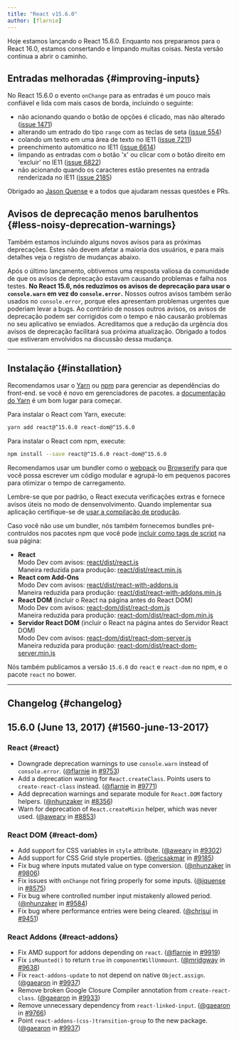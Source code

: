 ```yaml
---
title: "React v15.6.0"
author: [flarnie]
---
```


Hoje estamos lançando o React 15.6.0. Enquanto nos preparamos para o React 16.0, estamos consertando e limpando muitas coisas. Nesta versão continua a abrir o caminho.

## Entradas melhoradas {#improving-inputs}

No React 15.6.0 o evento `onChange` para as entradas é um pouco mais confiável e lida com mais casos de borda, incluindo o seguinte:

* não acionando quando o botão de opções é clicado, mas não alterado ([issue 1471](https://github.com/facebook/react/issues/1471))
* alterando um entrado do tipo `range` com as teclas de seta ([issue 554](https://github.com/facebook/react/issues/554))
* colando um texto em uma área de texto no IE11 ([issue 7211](https://github.com/facebook/react/issues/7211))
* preenchimento automático no IE11 ([issue 6614](https://github.com/facebook/react/issues/6614))
* limpando as entradas com o botão 'x' ou clicar com o botão direito em 'excluir' no IE11 ([issue 6822](https://github.com/facebook/react/issues/6822))
* não acionando quando os caracteres estão presentes na entrada renderizada no IE11 ([issue 2185](https://github.com/facebook/react/issues/2185))

Obrigado ao [Jason Quense](https://github.com/jquense) e a todos que ajudaram nessas questões e PRs.

## Avisos de deprecação menos barulhentos {#less-noisy-deprecation-warnings}

Também estamos incluindo alguns novos avisos para as próximas deprecações. Estes não devem afetar a maioria dos usuários, e para mais detalhes veja o registro de mudanças abaixo.

Após o último lançamento, obtivemos uma resposta valiosa da comunidade de que os avisos de deprecação estavam causando problemas e falha nos testes. **No React 15.6, nós reduzimos os avisos de deprecação para usar o `console.warn` em vez do `console.error`.** Nossos outros avisos também serão usados no `console.error`, porque eles apresentam problemas urgentes que poderiam levar a bugs. Ao contrário de nossos outros avisos, os avisos de deprecação podem ser corrigidos com o tempo e não causarão problemas no seu aplicativo se enviados. Acreditamos que a redução da urgência dos avisos de deprecação facilitará sua próxima atualização. Obrigado a todos que estiveram envolvidos na discussão dessa mudança.

---

## Instalação {#installation}

Recomendamos usar o [Yarn](https://yarnpkg.com/) ou [npm](https://www.npmjs.com/) para gerenciar as dependências do front-end. se você é novo em gerenciadores de pacotes. a [documentação do Yarn](https://yarnpkg.com/en/docs/getting-started) é um bom lugar para começar.

Para instalar o React com Yarn, execute:

```bash
yarn add react@^15.6.0 react-dom@^15.6.0
```

Para instalar o React com npm, execute:

```bash
npm install --save react@^15.6.0 react-dom@^15.6.0
```

Recomendamos usar um bundler como o [webpack](https://webpack.js.org/) ou [Browserify](http://browserify.org/) para que você possa escrever um código modular e agrupá-lo em pequenos pacores para otimizar o tempo de carregamento.

Lembre-se que por padrão, o React executa verificações extras e fornece avisos úteis no modo de densenvolvimento. Quando implementar sua aplicação certifique-se de [usar a compilação de produção](/docs/optimizing-performance.html#use-the-production-build).

Caso você não use um bundler, nós também fornecemos bundles pré-contruídos nos pacotes npm que você pode [incluir como tags de script](/docs/installation.html#using-a-cdn) na sua página:

* **React**<br/>
  Modo Dev com avisos: [react/dist/react.js](https://unpkg.com/react@15.6.0/dist/react.js)<br/>
  Maneira reduzida para produção: [react/dist/react.min.js](https://unpkg.com/react@15.6.0/dist/react.min.js)<br/>
* **React com Add-Ons**<br/>
  Modo Dev com avisos: [react/dist/react-with-addons.js](https://unpkg.com/react@15.6.0/dist/react-with-addons.js)<br/>
  Maneira reduzida para produção: [react/dist/react-with-addons.min.js](https://unpkg.com/react@15.5.0/dist/react-with-addons.min.js)<br/>
* **React DOM** (incluir o React na página antes do React DOM)<br/>
  Modo Dev com avisos: [react-dom/dist/react-dom.js](https://unpkg.com/react-dom@15.6.0/dist/react-dom.js)<br/>
  Maneira reduzida para produção: [react-dom/dist/react-dom.min.js](https://unpkg.com/react-dom@15.6.0/dist/react-dom.min.js)<br/>
* **Servidor React DOM** (incluir o React na página antes do Servidor React DOM)<br/>
  Modo Dev com avisos: [react-dom/dist/react-dom-server.js](https://unpkg.com/react-dom@15.6.0/dist/react-dom-server.js)<br/>
  Maneira reduzida para produção: [react-dom/dist/react-dom-server.min.js](https://unpkg.com/react-dom@15.6.0/dist/react-dom-server.min.js)<br/>

Nós também publicamos a versão `15.6.0` do `react` e `react-dom` no npm, e o pacote `react` no bower.

---

## Changelog {#changelog}

## 15.6.0 (June 13, 2017) {#1560-june-13-2017}

### React {#react}

* Downgrade deprecation warnings to use `console.warn` instead of `console.error`. ([@flarnie](https://github.com/flarnie) in [#9753](https://github.com/facebook/react/pull/9753))
* Add a deprecation warning for `React.createClass`. Points users to `create-react-class` instead. ([@flarnie](https://github.com/flarnie) in [#9771](https://github.com/facebook/react/pull/9771))
* Add deprecation warnings and separate module for `React.DOM` factory helpers. ([@nhunzaker](https://github.com/nhunzaker) in [#8356](https://github.com/facebook/react/pull/8356))
* Warn for deprecation of `React.createMixin` helper, which was never used. ([@aweary](https://github.com/aweary) in [#8853](https://github.com/facebook/react/pull/8853))

### React DOM {#react-dom}

* Add support for CSS variables in `style` attribute. ([@aweary](https://github.com/aweary) in [#9302](https://github.com/facebook/react/pull/9302))
* Add support for CSS Grid style properties. ([@ericsakmar](https://github.com/ericsakmar) in [#9185](https://github.com/facebook/react/pull/9185))
* Fix bug where inputs mutated value on type conversion. ([@nhunzaker](https://github.com/mhunzaker) in [#9806](https://github.com/facebook/react/pull/9806))
* Fix issues with `onChange` not firing properly for some inputs. ([@jquense](https://github.com/jquense) in [#8575](https://github.com/facebook/react/pull/8575))
* Fix bug where controlled number input mistakenly allowed period. ([@nhunzaker](https://github.com/nhunzaker) in [#9584](https://github.com/facebook/react/pull/9584))
* Fix bug where performance entries were being cleared. ([@chrisui](https://github.com/chrisui) in [#9451](https://github.com/facebook/react/pull/9451))

### React Addons {#react-addons}

* Fix AMD support for addons depending on `react`. ([@flarnie](https://github.com/flarnie) in [#9919](https://github.com/facebook/react/issues/9919))
* Fix `isMounted()` to return `true` in `componentWillUnmount`. ([@mridgway](https://github.com/mridgway) in [#9638](https://github.com/facebook/react/issues/9638))
* Fix `react-addons-update` to not depend on native `Object.assign`. ([@gaearon](https://github.com/gaearon) in [#9937](https://github.com/facebook/react/pull/9937))
* Remove broken Google Closure Compiler annotation from `create-react-class`. ([@gaearon](https://github.com/gaearon) in [#9933](https://github.com/facebook/react/pull/9933))
* Remove unnecessary dependency from `react-linked-input`. ([@gaearon](https://github.com/gaearon) in [#9766](https://github.com/facebook/react/pull/9766))
* Point `react-addons-(css-)transition-group` to the new package. ([@gaearon](https://github.com/gaearon) in [#9937](https://github.com/facebook/react/pull/9937))
